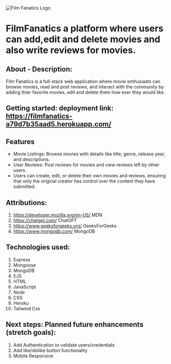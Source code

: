![Film Fanatics Logo](/public/images/logo.png)


# FilmFanatics  a platform where users can add,edit and delete movies and also write reviews for movies.

## About - Description:

Film Fanatics is a full-stack web application where movie enthusiasts can browse movies, read and post reviews, and interact with the community by adding thier favorite movies, edit and delete them how ever they would like.

## Getting started: deployment link: <https://filmfanatics-a79d7b35aad5.herokuapp.com/>

## Features

- Movie Listings: Browse movies with details like title, genre, release year, and descriptions.
- User Reviews: Post reviews for movies and view reviews left by other users.
- Users can create, edit, or delete their own movies and reviews, ensuring that only the original creator has control over the content they have submitted.

## Attributions:

1. <https://developer.mozilla.org/en-US/> MDN
2. <https://chatgpt.com/> ChatGPT
3. <https://www.geeksforgeeks.org/> GeeksForGeeks
4. <https://www.mongodb.com/> MongoDB

## Technologies used:

1. Express
2. Mongoose
3. MongoDB
4. EJS
5. HTML
6. JavaScript
7. Node
8. CSS
9. Heroku
10. Tailwind Css

## Next steps: Planned future enhancements (stretch goals):

1. Add Authentication to validate users/credentials
2. Add like/dislike button functionality
3. Mobile Responsive